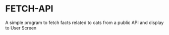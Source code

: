 # FETCH-API
A simple program to fetch facts related to cats from a public API and display to User Screen 
